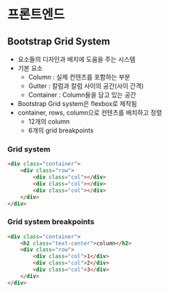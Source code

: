 # 프론트엔드
## Bootstrap Grid System
- 요소들의 디자인과 배치에 도움을 주는 시스템
- 기본 요소
    - Column : 실제 컨텐츠를 포함하는 부분
    - Gutter : 칼럼과 칼럼 사이의 공간(사이 간격)
    - Container : Column들을 담고 있는 공간
- Bootstrap Grid system은 flexbox로 제작됨
- container, rows, column으로 컨텐츠를 배치하고 정렬
    - 12개의 column
    - 6개의 grid breakpoints
### Grid system
```html
<div class="container">
    <div class="row">
        <div class="col"></div>
        <div class="col"></div>
        <div class="col"></div>
    </div>
</div>
```
### Grid system breakpoints
```html
<div class="container">
    <h2 class="text-center">column</h2>
    <div class="row">
        <div class="col">1</div>
        <div class="col">2</div>
        <div class="col">3</div>
    </div>
</div>
```
    
